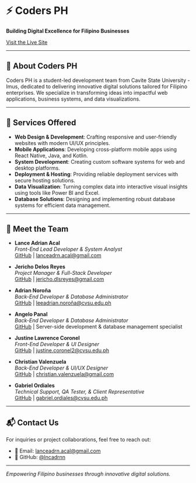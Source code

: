 # ⚡ Coders PH

**Building Digital Excellence for Filipino Businesses**

[Visit the Live Site](https://coders-ph.vercel.app/)

---

## 🧠 About Coders PH

Coders PH is a student-led development team from Cavite State University - Imus, dedicated to delivering innovative digital solutions tailored for Filipino enterprises. We specialize in transforming ideas into impactful web applications, business systems, and data visualizations.

---

## 🚀 Services Offered

- **Web Design & Development**: Crafting responsive and user-friendly websites with modern UI/UX principles.
- **Mobile Applications**: Developing cross-platform mobile apps using React Native, Java, and Kotlin.
- **System Development**: Creating custom software systems for web and desktop platforms.
- **Deployment & Hosting**: Providing reliable deployment services with secure hosting solutions.
- **Data Visualization**: Turning complex data into interactive visual insights using tools like Power BI and Excel.
- **Database Solutions**: Designing and implementing robust database systems for efficient data management.

---

## 👥 Meet the Team

- **Lance Adrian Acal**  
  *Front-End Lead Developer & System Analyst*  
  [GitHub](https://github.com/lncadrnn) | lanceadrn.acal@gmail.com

- **Jericho Delos Reyes**  
  *Project Manager & Full-Stack Developer*  
  [GitHub](https://github.com/jerichodelosreyes) | jericho.dlsreyes@gmail.com

- **Adrian Noroña**  
  *Back-End Developer & Database Administrator*  
  [GitHub](https://github.com/noronaadrian) | leeadrian.noroña@cvsu.edu.ph

- **Angelo Panal**  
  *Back-End Developer & Database Administrator*  
  [GitHub](https://github.com/angelopanal) | Server-side development & database management specialist

- **Justine Lawrence Coronel**  
  *Front-End Developer & UI Designer*  
  [GitHub](https://github.com/zen0001) | justine.coronel2@cvsu.edu.ph

- **Christian Valenzuela**  
  *Back-End Developer & UI/UX Designer*  
  [GitHub](https://github.com/noxen-cv) | christian.valenzuela@gmail.com

- **Gabriel Ordiales**  
  *Technical Support, QA Tester, & Client Representative*  
  [GitHub](https://github.com/cxaenj) | gabriel.ordiales@cvsu.edu.ph

---

## 📬 Contact Us

For inquiries or project collaborations, feel free to reach out:

- 📧 Email: lanceadrn.acal@gmail.com
- 🐙 GitHub: [@lncadrnn](https://github.com/lncadrnn)

---

*Empowering Filipino businesses through innovative digital solutions.*
